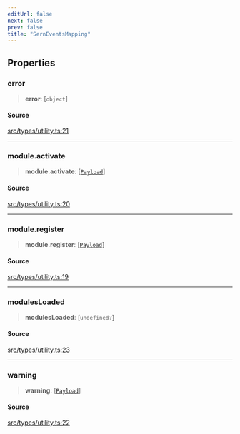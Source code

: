 ```yaml
---
editUrl: false
next: false
prev: false
title: "SernEventsMapping"
---
```


## Properties

### error

> **error**: [`object`]

#### Source

[src/types/utility.ts:21](https://github.com/sern-handler/handler/blob/91b3768e376cfe22ec37d8ab44f4e4a4dfe8a1e8/src/types/utility.ts#L21)

***

### module.activate

> **module.activate**: [[`Payload`](/v3/api/type-aliases/payload/)]

#### Source

[src/types/utility.ts:20](https://github.com/sern-handler/handler/blob/91b3768e376cfe22ec37d8ab44f4e4a4dfe8a1e8/src/types/utility.ts#L20)

***

### module.register

> **module.register**: [[`Payload`](/v3/api/type-aliases/payload/)]

#### Source

[src/types/utility.ts:19](https://github.com/sern-handler/handler/blob/91b3768e376cfe22ec37d8ab44f4e4a4dfe8a1e8/src/types/utility.ts#L19)

***

### modulesLoaded

> **modulesLoaded**: [`undefined?`]

#### Source

[src/types/utility.ts:23](https://github.com/sern-handler/handler/blob/91b3768e376cfe22ec37d8ab44f4e4a4dfe8a1e8/src/types/utility.ts#L23)

***

### warning

> **warning**: [[`Payload`](/v3/api/type-aliases/payload/)]

#### Source

[src/types/utility.ts:22](https://github.com/sern-handler/handler/blob/91b3768e376cfe22ec37d8ab44f4e4a4dfe8a1e8/src/types/utility.ts#L22)
